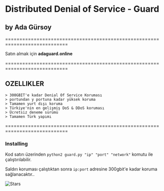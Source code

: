 # Distributed Denial of Service - Guard
## by Ada Gürsoy
============================================================================

Satın almak için **adaguard.online**

============================================================================

## OZELLIKLER
```
> 300GBIT'e kadar Denial Of Service Koruması
> portundan y portuna kadar yüksek koruma
> Tamamen yurt dışı koruma
> Türkiye'nin en gelişmiş DoS & DDoS koruması
> Ücretsiz deneme sürümü
> Tamamen Türk yapımı
```
============================================================================

### Installing
Kod satırı üzerinden `python2 guard.py "ip" "port" "network"` komutu ile çalıştırılabilir.

Saldırı koruması çalıştıktan sonra `ip:port` adresine 300gbit'e kadar koruma sağlanacaktır..


![Stars](https://media.giphy.com/media/7zxZ8mOddFwZvTZJoa/giphy.gif)
